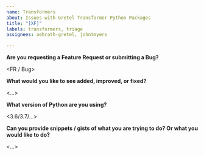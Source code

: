 ```yaml
---
name: Transformers
about: Issues with Gretel Transformer Python Packages
title: "[XF]"
labels: transformers, triage
assignees: aehrath-gretel, johntmyers

---
```


**Are you requesting a Feature Request or submitting a Bug?**

<FR / Bug>

**What would you like to see added, improved, or fixed?**

<...>

**What version of Python are you using?**

<3.6/3.7/...>

**Can you provide snippets / gists of what you are trying to do? Or what you would like to do?**

<...>
